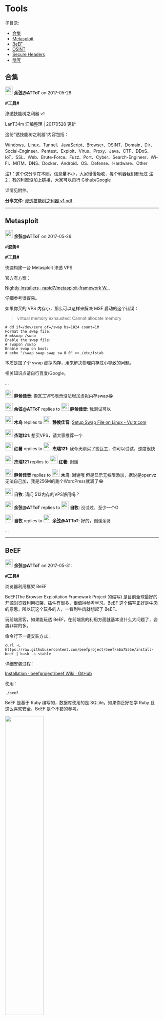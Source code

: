 # Tools
子目录:
- [合集](#合集)
- [Metasploit](#metasploit)
- [BeEF](#beef)
- [OSINT](#osint)
- [Secure Headers](#secure-headers)
- [隐写](#隐写)

## 合集

<img src="https://file.xiaomiquan.com/96/86/9686aeac0faa9aa0efc8cc53e1617273dd5e53e7a0425b9f06b68f806f03ca15.jpg" width="25px"/> __余弦@ATToT__ on 2017-05-28:


__#工具#__

渗透技能树之利器 v1

LanT34m 汇编整理 | 20170528 更新

这份“透技能树之利器”内容包括：

Windows、Linux、Tunnel、JavaScript、Browser、OSINT、Domain、Dir、Social-Engineer、Pentest、Exploit、Virus、Proxy、Java、CTF、DDoS、IoT、SSL、Web、Brute-Force、Fuzz、Port、Cyber、Search-Engineer、Wi-Fi、MITM、DNS、Docker、Android、OS、Defense、Hardware、Other

注1：这个仅分享在本圈，信息量不小，大家慢慢吸收，每个利器我们都玩过
注2：有的利器没加上链接，大家可以自行 Github/Google

详情见附件。


__分享文件:__
[渗透技能树之利器 v1.pdf](https://github.com/ChrisLinn/sst-2017/blob/master/docs/%E6%B8%97%E9%80%8F%E6%8A%80%E8%83%BD%E6%A0%91%E4%B9%8B%E5%88%A9%E5%99%A8%20v1.pdf)

---

## Metasploit

<img src="https://file.xiaomiquan.com/96/86/9686aeac0faa9aa0efc8cc53e1617273dd5e53e7a0425b9f06b68f806f03ca15.jpg" width="25px"/> __余弦@ATToT__ on 2017-05-26:


__#姿势#__

  
__#工具#__

快速构建一台 Metasploit 渗透 VPS

官方有方案：


[Nightly Installers · rapid7/metasploit-framework W...](https://github.com/rapid7/metasploit-framework/wiki/Nightly-Installers)

 

仔细参考很容易。

如果你买的 VPS 内存小，那么可以这样来解决 MSF 启动的这个错误：

>virtual memory exhausted: Cannot allocate memory

```
# dd if=/dev/zero of=/swap bs=1024 count=1M
Format the swap file:
# mkswap /swap
Enable the swap file:
# swapon /swap
Enable swap on boot:
# echo "/swap swap swap sw 0 0" >> /etc/fstab
```

本质是加了个 swap 虚拟内存，用来解决物理内存过小导致的问题。

相关知识点请自行百度/Google。



...

<img src="https://file.xiaomiquan.com/df/db/dfdb475f56fe4b4b719dce753a972e44dde472d02173b528a841c3d4c41bcf1c.jpg" width="25px"/> __静候佳音__: 搬瓦工VPS表示没法增加虚拟内存swap😂

<img src="https://file.xiaomiquan.com/96/86/9686aeac0faa9aa0efc8cc53e1617273dd5e53e7a0425b9f06b68f806f03ca15.jpg" width="25px"/> __余弦@ATToT__ replies to <img src="https://file.xiaomiquan.com/df/db/dfdb475f56fe4b4b719dce753a972e44dde472d02173b528a841c3d4c41bcf1c.jpg" width="25px"/> __静候佳音__: 我测试可以

<img src="https://file.xiaomiquan.com/b7/e6/b7e69b46a41fb2b83ead52c0ec57e5f92d63835489c4702b9b58e8c0f8c22136.jpg" width="25px"/> __木鸟__ replies to <img src="https://file.xiaomiquan.com/df/db/dfdb475f56fe4b4b719dce753a972e44dde472d02173b528a841c3d4c41bcf1c.jpg" width="25px"/> __静候佳音__: 
[Setup Swap File on Linux - Vultr.com](https://www.vultr.com/docs/setup-swap-file-on-linux)

<img src="https://file.xiaomiquan.com/87/9b/879b7fb72d1b5082d3b82c8fec4a8b6136a17fb3e41ee54782cedbd2f968de77.jpg" width="25px"/> __杰瑞121__: 想买VPS，请大家推荐一个

<img src="https://file.xiaomiquan.com/ef/32/ef32f19fb831b0e5c8605107f6d50eebc65382eaff5bebdb0285c0e623b1c231.jpg" width="25px"/> __红薯__ replies to <img src="https://file.xiaomiquan.com/87/9b/879b7fb72d1b5082d3b82c8fec4a8b6136a17fb3e41ee54782cedbd2f968de77.jpg" width="25px"/> __杰瑞121__: 我今天刚买了搬瓦工，你可以试试，速度很快

<img src="https://file.xiaomiquan.com/87/9b/879b7fb72d1b5082d3b82c8fec4a8b6136a17fb3e41ee54782cedbd2f968de77.jpg" width="25px"/> __杰瑞121__ replies to <img src="https://file.xiaomiquan.com/ef/32/ef32f19fb831b0e5c8605107f6d50eebc65382eaff5bebdb0285c0e623b1c231.jpg" width="25px"/> __红薯__: 谢谢

<img src="https://file.xiaomiquan.com/df/db/dfdb475f56fe4b4b719dce753a972e44dde472d02173b528a841c3d4c41bcf1c.jpg" width="25px"/> __静候佳音__ replies to <img src="https://file.xiaomiquan.com/b7/e6/b7e69b46a41fb2b83ead52c0ec57e5f92d63835489c4702b9b58e8c0f8c22136.jpg" width="25px"/> __木鸟__: 谢谢哦 但是显示无权限添加，据说是openvz无法自己加，我是256M的跑个WordPress就满了😂

<img src="https://file.xiaomiquan.com/c7/0e/c70e7f2914679c3ee81fe480ffd43b50fba930b7a160aba09eadbd6c4713c7d7.jpg" width="25px"/> __自牧__: 请问 512内存的VPS够用吗？

<img src="https://file.xiaomiquan.com/96/86/9686aeac0faa9aa0efc8cc53e1617273dd5e53e7a0425b9f06b68f806f03ca15.jpg" width="25px"/> __余弦@ATToT__ replies to <img src="https://file.xiaomiquan.com/c7/0e/c70e7f2914679c3ee81fe480ffd43b50fba930b7a160aba09eadbd6c4713c7d7.jpg" width="25px"/> __自牧__: 没试过，至少一个G

<img src="https://file.xiaomiquan.com/c7/0e/c70e7f2914679c3ee81fe480ffd43b50fba930b7a160aba09eadbd6c4713c7d7.jpg" width="25px"/> __自牧__ replies to <img src="https://file.xiaomiquan.com/96/86/9686aeac0faa9aa0efc8cc53e1617273dd5e53e7a0425b9f06b68f806f03ca15.jpg" width="25px"/> __余弦@ATToT__: 好的，谢谢余哥


...

---


## BeEF

<img src="https://file.xiaomiquan.com/96/86/9686aeac0faa9aa0efc8cc53e1617273dd5e53e7a0425b9f06b68f806f03ca15.jpg" width="25px"/> __余弦@ATToT__ on 2017-05-31:


__#工具#__

 浏览器利用框架 BeEF

BeEF(The Browser Exploitation Framework Project 的缩写) 是目前全球最好的开源浏览器利用框架，插件有很多，很值得参考学习。BeEF 这个缩写正好是牛肉的意思，所以玩这个玩多的人，一看到牛肉就想起了 BeEF。

玩前端黑客，如果能玩透 BeEF，在前端黑的利用方面就基本没什么大问题了，姿势非常的多。

命令行下一键安装方式：

`curl -L https://raw.githubusercontent.com/beefproject/beef/a6a7536e/install-beef | bash -s stable`

详细安装过程：

[Installation · beefproject/beef Wiki · GitHub](https://github.com/beefproject/beef/wiki/Installation)



使用：

`./beef`

BeEF 是基于 Ruby 编写的，数据库使用的是 SQLite。如果你正好在学 Ruby 且这么喜欢安全，BeEF 是个不错的参考。

<img src="https://images.xiaomiquan.com/FjDQ6Nw0ZqvMmhSrORs0wo5M2tvY?imageMogr2/auto-orient/thumbnail/800x/format/jpg/blur/1x0/quality/75&e=1843200000&token=kIxbL07-8jAj8w1n4s9zv64FuZZNEATmlU_Vm6zD:mpBU-9F8JgX-QlKiGFQC6iRUWW0=" width="50%" height="50%" align="middle"/>


...

<img src="https://file.xiaomiquan.com/ea/96/ea96bcf10ea8375a897a730e31b78a4736703d02cffb7ddb58d1bcd6c159ad4a.jpg" width="25px"/> __CLSY.__: Kali 下有这个，免安装了

...

---

<img src="https://file.xiaomiquan.com/96/86/9686aeac0faa9aa0efc8cc53e1617273dd5e53e7a0425b9f06b68f806f03ca15.jpg" width="25px"/> __余弦@ATToT__ on 2017-06-06:

> 匿名用户 提问：
余弦大大，我可以不可以把beef理解为一个网络探针，并顺便有着浏览器漏洞利用工具的一个框架


可以。



---


## OSINT


<img src="https://file.xiaomiquan.com/f2/18/f2187aaef0629494fb3ab1ab45faea17ed9021d9408eb286db2694c418ae7acf.jpg" width="25px"/> __ENI__ on 2017-05-31:

> 匿名用户 提问：
看到小密圈安全平台，毫不犹豫的订了，想问一下，一直困扰我的问题，在国外有专门有基于互联网信息收集的工具，有基于twitter，或facebook的信息收集工具如meltago，有google hacking,在国内有类似基于QQ号码或微搏帐号收集工具吗，如果有，有哪些，非常感谢。有类似baidu hacking的东西吗


暂时没看到这样全面的，国内这种环境，限制了这类工具的发展与分享。

不过前几天我们看到这个：

[GitHub - jm33-m0/massExpConsole: adding more exploits and tools](https://github.com/jm33-m0/massExpConsole)



里面有集成国内的 Baidu、ZoomEye，可以看看。

顺便补充，这类工具我们称为 OSINT，在之前发布的“渗透技能树之利器”里有专门归类。

如果谁写了个这样的好工具，可以分享一下。



...

<img src="https://file.xiaomiquan.com/bd/52/bd5240ef725ab07f77d1a8c67cdaa7f3ceac055d5eba1b2af0362c3e7fbc2a2f.jpg" width="25px"/> __Z.__: OSINT的目的是什么？

<img src="https://file.xiaomiquan.com/f2/18/f2187aaef0629494fb3ab1ab45faea17ed9021d9408eb286db2694c418ae7acf.jpg" width="25px"/> __ENI__ replies to <img src="https://file.xiaomiquan.com/bd/52/bd5240ef725ab07f77d1a8c67cdaa7f3ceac055d5eba1b2af0362c3e7fbc2a2f.jpg" width="25px"/> __Z.__: 各种情报集合汇总

<img src="https://file.xiaomiquan.com/bd/52/bd5240ef725ab07f77d1a8c67cdaa7f3ceac055d5eba1b2af0362c3e7fbc2a2f.jpg" width="25px"/> __Z.__ replies to <img src="https://file.xiaomiquan.com/f2/18/f2187aaef0629494fb3ab1ab45faea17ed9021d9408eb286db2694c418ae7acf.jpg" width="25px"/> __ENI__: 新词get√


...

---

## Secure Headers



<img src="https://file.xiaomiquan.com/96/86/9686aeac0faa9aa0efc8cc53e1617273dd5e53e7a0425b9f06b68f806f03ca15.jpg" width="25px"/> __余弦@ATToT__ on 2017-06-02:


__#工具#__

  HTTP 响应头安全审计工具


[GitHub - m3liot/shcheck: Just a small tool to chec...](https://github.com/m3liot/shcheck)



Python 写的，代码很短很简单，审计原理也特别简单，审计如下响应安全头是否存在：

```
sec_headers = {
    'X-XSS-Protection': 'warning',
    'X-Frame-Options': 'warning',
    'X-Content-Type-Options': 'warning',
    'Strict-Transport-Security': 'alert',
    'Public-Key-Pins': 'none',
    'Content-Security-Policy': 'warning',
    'X-Permitted-Cross-Domain-Policies': 'warning',
    'Referrer-Policy': 'warning'

}
```

如果对 Python 及 HTTP 协议感兴趣的，可以读一遍这段代码。遇到不懂的百度/Google 就好，比如上面那些安全头分别是用来干什么的。

然后可以思考，这个工具还应该完善些什么？

欢迎交流。

<img src="https://images.xiaomiquan.com/FplPjJkSHarVCGj6gNrbtY5s0TmT?imageMogr2/auto-orient/thumbnail/800x/format/jpg/blur/1x0/quality/75&e=1843200000&token=kIxbL07-8jAj8w1n4s9zv64FuZZNEATmlU_Vm6zD:_-1-Kcu2jTj3xUOglzJTP5m6-GA=" width="50%" height="50%" align="middle"/>


...


<img src="https://file.xiaomiquan.com/ec/58/ec584bd5317eed5d600661946b7f03d6a8fc84aed419388421653fff51502f50.jpg" width="25px"/> __张大嫂__: 我的理解是这个程序只检测了header是否存在，根本没管具体的值是什么。所以可以改进的点是根据具体header，再监测内容是否合法。

<img src="https://file.xiaomiquan.com/96/86/9686aeac0faa9aa0efc8cc53e1617273dd5e53e7a0425b9f06b68f806f03ca15.jpg" width="25px"/> __余弦@ATToT__ replies to <img src="https://file.xiaomiquan.com/ec/58/ec584bd5317eed5d600661946b7f03d6a8fc84aed419388421653fff51502f50.jpg" width="25px"/> __张大嫂__: 有一些判断的

<img src="https://file.xiaomiquan.com/38/9c/389c2cf556f50cb75c0a5ec3a988e7841dfec3eb2a19634628a74b60eaeaf870.jpg" width="25px"/> __Crushmyr__: 根据响应头的值，来做更多的分析？

<img src="https://file.xiaomiquan.com/96/86/9686aeac0faa9aa0efc8cc53e1617273dd5e53e7a0425b9f06b68f806f03ca15.jpg" width="25px"/> __余弦@ATToT__ replies to <img src="https://file.xiaomiquan.com/38/9c/389c2cf556f50cb75c0a5ec3a988e7841dfec3eb2a19634628a74b60eaeaf870.jpg" width="25px"/> __Crushmyr__: 这些安全头部应用好的话可以防御不少前端安全问题

<img src="https://file.xiaomiquan.com/b6/4a/b64a313d21a50c71fa67bee596a343fd60aa66d5437d5ee537f28bcb3849b8ca.jpg" width="25px"/> __北风飘然__: 弦大，刚把代码读了一遍大概是判断返回的headers里面是否有安全头  调试的时候尝试了下某宝和度娘 某宝只有一个https的 度娘一个也没有  不止这些头意义是否很大  因为在例子里面看了Facebook拥有4个~~

<img src="https://file.xiaomiquan.com/c0/c0/c0c08efbac9f7841a0b0e34210cb18f0b6f5e0edcf5dcf3b5e00492c95406fd6.jpg" width="25px"/> __八分熟__: 我认为如果没有缺少某个安全头后可以对其进一步得分析与攻击。

<img src="https://file.xiaomiquan.com/7c/6a/7c6aab8c36f994d131ccd6b8365a3be2917ab22cf639a3e0ac140729b1cba2dd.jpg" width="25px"/> __M1k3__: HTTP头介绍较全 
[List of HTTP header fields - Wikipedia](https://en.wikipedia.org/wiki/List_of_HTTP_header_fields)

<img src="https://file.xiaomiquan.com/96/86/9686aeac0faa9aa0efc8cc53e1617273dd5e53e7a0425b9f06b68f806f03ca15.jpg" width="25px"/> __余弦@ATToT__ replies to <img src="https://file.xiaomiquan.com/7c/6a/7c6aab8c36f994d131ccd6b8365a3be2917ab22cf639a3e0ac140729b1cba2dd.jpg" width="25px"/> __M1k3__: 不错

<img src="https://file.xiaomiquan.com/7c/6a/7c6aab8c36f994d131ccd6b8365a3be2917ab22cf639a3e0ac140729b1cba2dd.jpg" width="25px"/> __M1k3__ replies to <img src="https://file.xiaomiquan.com/96/86/9686aeac0faa9aa0efc8cc53e1617273dd5e53e7a0425b9f06b68f806f03ca15.jpg" width="25px"/> __余弦@ATToT__: 有些http头是跟浏览器相关的，工具可以添加模拟不同浏览器功能，去请求分析，httpt头是否有相应的安全设置；

<img src="https://file.xiaomiquan.com/96/86/9686aeac0faa9aa0efc8cc53e1617273dd5e53e7a0425b9f06b68f806f03ca15.jpg" width="25px"/> __余弦@ATToT__: 关于这些响应安全头的介绍，大家可以看 OWASP 这个链接：
[OWASP Secure Headers Project - OWASP](https://www.owasp.org/index.php/OWASP_Secure_Headers_Project#tab=Headers)


...

---


## 隐写



<img src="https://file.xiaomiquan.com/96/86/9686aeac0faa9aa0efc8cc53e1617273dd5e53e7a0425b9f06b68f806f03ca15.jpg" width="25px"/> __余弦@ATToT__ on 2017-06-07:

> [§] 提问：
余大大，我想请教一下：我想用Python写一个可以批量检测图片是否隐藏了其他东西的工具，包括检测出使用的是何种隐写术，不知道这个想法能否实现，若可以实现，需要掌握哪些隐写术，可否提供一些参考资料学习学习。谢谢！


这个好问题，可惜我们没实战过，思路倒是可以去看看都有哪些隐写技术，知己知彼，比如 Freebuf 搜下隐写，好些文章。



...

<img src="https://file.xiaomiquan.com/53/d4/53d41a6bbe6cdc75e6cae97b4f98f74831772e6ce4086d2328d85cf643266f56.jpg" width="25px"/> __空白__: 
[GitHub - Owlz/stegoVeritas: Yet another Stego Tool](https://github.com/Owlz/stegoVeritas)

<img src="https://file.xiaomiquan.com/53/d4/53d41a6bbe6cdc75e6cae97b4f98f74831772e6ce4086d2328d85cf643266f56.jpg" width="25px"/> __空白__: 
[图片隐写术总结 – 850's Blog](http://850.world/2017/04/12/%E5%9B%BE%E7%89%87%E9%9A%90%E5%86%99%E6%9C%AF%E6%80%BB%E7%BB%93/#comment-4)

<img src="https://file.xiaomiquan.com/96/86/9686aeac0faa9aa0efc8cc53e1617273dd5e53e7a0425b9f06b68f806f03ca15.jpg" width="25px"/> __余弦@ATToT__ replies to <img src="https://file.xiaomiquan.com/53/d4/53d41a6bbe6cdc75e6cae97b4f98f74831772e6ce4086d2328d85cf643266f56.jpg" width="25px"/> __空白__: Great

<img src="https://file.xiaomiquan.com/8b/f8/8bf8ed658903935055a1d9bc9b13cb9ff0ed77f145e07625f80765a1cc1da9c0.jpg" width="25px"/> __[§]__ replies to <img src="https://file.xiaomiquan.com/53/d4/53d41a6bbe6cdc75e6cae97b4f98f74831772e6ce4086d2328d85cf643266f56.jpg" width="25px"/> __空白__: 谢谢！学习学习


...

---